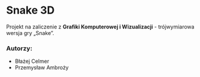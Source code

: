 # Snake 3D

Projekt na zaliczenie z **Grafiki Komputerowej i Wizualizacji** - trójwymiarowa wersja gry „Snake”.

### Autorzy:
- Błażej Celmer
- Przemysław Ambroży